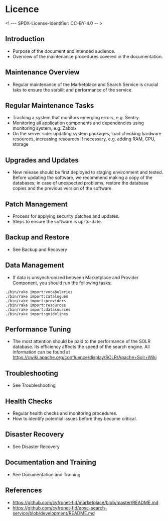 # Licence

<! --- SPDX-License-Identifier: CC-BY-4.0  -- >

## Introduction

- Purpose of the document and intended audience.
- Overview of the maintenance procedures covered in the documentation.

## Maintenance Overview

- Regular maintenance of the Marketplace and Search Service is crucial taks to ensure the stabilit and performance of the service.

## Regular Maintenance Tasks
- Tracking a system that monitors emerging errors, e.g. Sentry. 
- Monitoring all application components and dependencies using monitoring system, e.g. Zabbix
- On the server side: updating system packages, load checking hardware resources, increasing resources if necessary, e.g. adding RAM, CPU, storage

## Upgrades and Updates

- New release should be first deployed to staging environment and tested. Before updating the software, we recommend making a copy of the databases; in case of unexpected problems, restore the database copies and the previous version of the software.

## Patch Management

- Process for applying security patches and updates.
- Steps to ensure the software is up-to-date.

## Backup and Restore

- See Backup and Recovery 

## Data Management

- If data is unsynchronized between Marketplace and Provider Component, you should run the following tasks:
```
./bin/rake import:vocabularies
./bin/rake import:catalogues
./bin/rake import:providers
./bin/rake import:resources
./bin/rake import:datasources
./bin/rake import:guidelines
```
## Performance Tuning

- The most attention should be paid to the performance of the SOLR database. Its efficiency affects the speed of the search engine. All information can be found at https://cwiki.apache.org/confluence/display/SOLR/Apache+Solr+Wiki

## Troubleshooting

- See Troubleshooting

## Health Checks

- Regular health checks and monitoring procedures.
- How to identify potential issues before they become critical.

## Disaster Recovery

- See Disaster Recovery 

## Documentation and Training

- See Documentation and Training

## References

- https://github.com/cyfronet-fid/marketplace/blob/master/README.md
- https://github.com/cyfronet-fid/eosc-search-service/blob/development/README.md
